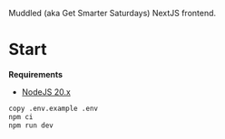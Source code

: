 Muddled (aka Get Smarter Saturdays) NextJS frontend.

# Start

**Requirements**

 - [NodeJS 20.x](https://nodejs.org)


```sh
copy .env.example .env
npm ci
npm run dev
```

